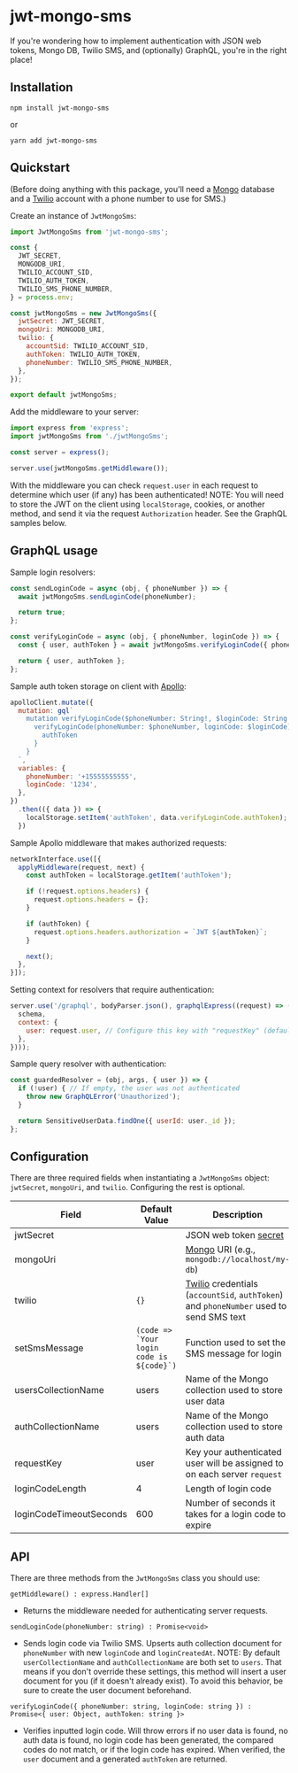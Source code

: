 # jwt-mongo-sms

If you're wondering how to implement authentication with JSON web tokens, Mongo DB, Twilio SMS, and (optionally) GraphQL, you're in the right place!

## Installation

```
npm install jwt-mongo-sms
```

or

```
yarn add jwt-mongo-sms
```

## Quickstart

(Before doing anything with this package, you'll need a [Mongo](https://www.mongodb.com/) database and a [Twilio](https://www.twilio.com/) account with a phone number to use for SMS.)

Create an instance of `JwtMongoSms`:
```javascript
import JwtMongoSms from 'jwt-mongo-sms';

const {
  JWT_SECRET,
  MONGODB_URI,
  TWILIO_ACCOUNT_SID,
  TWILIO_AUTH_TOKEN,
  TWILIO_SMS_PHONE_NUMBER,
} = process.env;

const jwtMongoSms = new JwtMongoSms({
  jwtSecret: JWT_SECRET,
  mongoUri: MONGODB_URI,
  twilio: {
    accountSid: TWILIO_ACCOUNT_SID,
    authToken: TWILIO_AUTH_TOKEN,
    phoneNumber: TWILIO_SMS_PHONE_NUMBER,
  },
});

export default jwtMongoSms;
```

Add the middleware to your server:
```javascript
import express from 'express';
import jwtMongoSms from './jwtMongoSms';

const server = express();

server.use(jwtMongoSms.getMiddleware());
```

With the middleware you can check `request.user` in each request to determine which user (if any) has been authenticated! NOTE: You will need to store the JWT on the client using `localStorage`, cookies, or another method, and send it via the request `Authorization` header. See the GraphQL samples below.

## GraphQL usage

Sample login resolvers:
```javascript
const sendLoginCode = async (obj, { phoneNumber }) => {
  await jwtMongoSms.sendLoginCode(phoneNumber);

  return true;
};

const verifyLoginCode = async (obj, { phoneNumber, loginCode }) => {
  const { user, authToken } = await jwtMongoSms.verifyLoginCode({ phoneNumber, loginCode });

  return { user, authToken };
};
```

Sample auth token storage on client with [Apollo](https://www.npmjs.com/package/apollo-client):
```javascript
apolloClient.mutate({
  mutation: gql`
    mutation verifyLoginCode($phoneNumber: String!, $loginCode: String!) {
      verifyLoginCode(phoneNumber: $phoneNumber, loginCode: $loginCode) {
        authToken
      }
    }
  `,
  variables: {
    phoneNumber: '+15555555555',
    loginCode: '1234',
  },
})
  .then(({ data }) => {
    localStorage.setItem('authToken', data.verifyLoginCode.authToken);
  })
```

Sample Apollo middleware that makes authorized requests:
```javascript
networkInterface.use([{
  applyMiddleware(request, next) {
    const authToken = localStorage.getItem('authToken');

    if (!request.options.headers) {
      request.options.headers = {};
    }

    if (authToken) {
      request.options.headers.authorization = `JWT ${authToken}`;
    }

    next();
  },
}]);
```

Setting context for resolvers that require authentication:
```javascript
server.use('/graphql', bodyParser.json(), graphqlExpress((request) => ({
  schema,
  context: {
    user: request.user, // Configure this key with "requestKey" (defaults to "user")
  },
})));
```

Sample query resolver with authentication:
```javascript
const guardedResolver = (obj, args, { user }) => {
  if (!user) { // If empty, the user was not authenticated
    throw new GraphQLError('Unauthorized');
  }

  return SensitiveUserData.findOne({ userId: user._id });
};
```

## Configuration

There are three required fields when instantiating a `JwtMongoSms` object: `jwtSecret`, `mongoUri`, and `twilio`. Configuring the rest is optional.

Field|Default Value|Description
---|---|---
jwtSecret||JSON web token [secret](https://jwt.io/introduction/)
mongoUri||[Mongo](https://www.mongodb.com/) URI (e.g., `mongodb://localhost/my-db`)
twilio|`{}`|[Twilio](https://www.twilio.com/) credentials (`accountSid`, `authToken`) and `phoneNumber` used to send SMS text
setSmsMessage|```(code => `Your login code is ${code}`)```|Function used to set the SMS message for login
usersCollectionName|users|Name of the Mongo collection used to store user data
authCollectionName|users|Name of the Mongo collection used to store auth data
requestKey|user|Key your authenticated user will be assigned to on each server `request`
loginCodeLength|4|Length of login code
loginCodeTimeoutSeconds|600|Number of seconds it takes for a login code to expire

## API

There are three methods from the `JwtMongoSms` class you should use:

```
getMiddleware() : express.Handler[]
```

* Returns the middleware needed for authenticating server requests.

```
sendLoginCode(phoneNumber: string) : Promise<void>
```

* Sends login code via Twilio SMS. Upserts auth collection document for `phoneNumber` with new `loginCode` and `loginCreatedAt`. NOTE: By default `userCollectionName` and `authCollectionName` are both set to `users`. That means if you don't override these settings, this method will insert a user document for you (if it doesn't already exist). To avoid this behavior, be sure to create the user document beforehand.

```
verifyLoginCode({ phoneNumber: string, loginCode: string }) : Promise<{ user: Object, authToken: string }>
```

* Verifies inputted login code. Will throw errors if no user data is found, no auth data is found, no login code has been generated, the compared codes do not match, or if the login code has expired. When verified, the `user` document and a generated `authToken` are returned.
